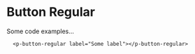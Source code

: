 # Button Regular

Some code examples…

<p-button-regular label="Some label"></p-button-regular>

```
  <p-button-regular label="Some label"></p-button-regular>
```